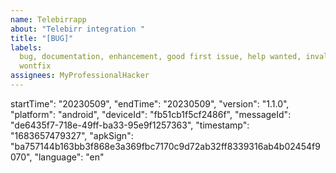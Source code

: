 ```yaml
---
name: Telebirrapp
about: "Telebirr integration "
title: "[BUG]"
labels:
  bug, documentation, enhancement, good first issue, help wanted, invalid,
  wontfix
assignees: MyProfessionalHacker
---
```


startTime": "20230509", "endTime": "20230509", "version": "1.1.0", "platform":
"android", "deviceId": "fb51cb1f5cf2486f", "messageId":
"de6435f7-718e-49ff-ba33-95e9f1257363", "timestamp": "1683657479327", "apkSign":
"ba757144b163bb3f868e3a369fbc7170c9d72ab32ff8339316ab4b02454f9070", "language":
"en"
